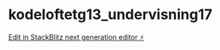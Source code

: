 # kodeloftetg13_undervisning17

[Edit in StackBlitz next generation editor ⚡️](https://stackblitz.com/~/github.com/JulieKodehode/kodeloftetg13_undervisning17)